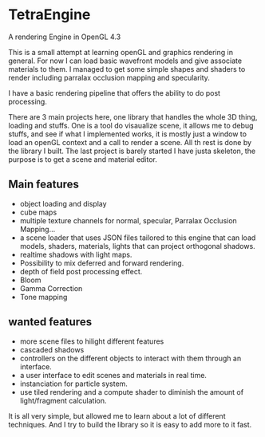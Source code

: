 # TetraEngine
A rendering Engine in OpenGL 4.3

This is a small attempt at learning openGL and graphics rendering in general.
For now I can load basic wavefront models and give associate materials to them.
I managed to get some simple shapes and shaders to render including parralax occlusion mapping and specularity.

I have a basic rendering pipeline that offers the ability to do post processing.

There are 3 main projects here, one library that handles the whole 3D thing, loading and stuffs.
One is a tool do visaualize scene, it allows me to debug stuffs, and see if what I implemented works, it is mostly just a window to load an openGL context and a call to render a scene. All th rest is done by the library I built.
The last project is barely started I have justa  skeleton, the purpose is to get a scene and material editor.

## Main features
- object loading and display
- cube maps
- multiple texture channels for normal, specular, Parralax Occlusion Mapping...
- a scene loader that uses JSON files tailored to this engine that can load models, shaders, materials, lights that can project orthogonal shadows.
- realtime shadows with light maps.
- Possibility to mix deferred and forward rendering.
- depth of field post processing effect.
- Bloom
- Gamma Correction
- Tone mapping

## wanted features
- more scene files to hilight different features
- cascaded shadows
- controllers on the different objects to interact with them through an interface.
- a user interface to edit scenes and materials in real time.
- instanciation for particle system.
- use tiled rendering and a compute shader to diminish the amount of light/fragment calculation.

It is all very simple, but allowed me to learn about a lot of different techniques. And I try to build the library so it is easy to add more to it fast.
